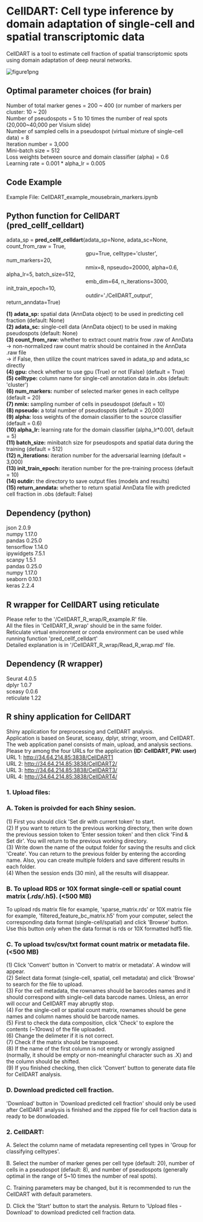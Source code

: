 # CellDART: Cell type inference by domain adaptation of single-cell and spatial transcriptomic data
CellDART is a tool to estimate cell fraction of spatial transcriptomic spots using domain adaptation of deep neural networks.

![figure1png](https://user-images.githubusercontent.com/14209383/114880774-528b8100-9e3d-11eb-9b60-41c9d0acd5fd.png)


## Optimal parameter choices (for brain)
  Number of total marker genes = 200 ~ 400 (or number of markers per cluster: 10 ~ 20)  
  Number of pseudospots = 5 to 10 times the number of real spots (20,000~40,000 per Visium slide)  
  Number of sampled cells in a pseudospot (virtual mixture of single-cell data) = 8  
  Iteration number = 3,000  
  Mini-batch size = 512  
  Loss weights between source and domain classifier (alpha) = 0.6  
  Learning rate = 0.001 * alpha_lr = 0.005  

## Code Example  
Example File: CellDART_example_mousebrain_markers.ipynb 

## Python function for CellDART (pred_cellf_celldart)  
adata_sp = **pred_cellf_celldart**(adata_sp=None, adata_sc=None, count_from_raw = True,  
　　　　　　　　　　　　　　　gpu=True, celltype='cluster', num_markers=20,  
　　　　　　　　　　　　　　　nmix=8, npseudo=20000, alpha=0.6, alpha_lr=5, batch_size=512,  
　　　　　　　　　　　　　　　emb_dim=64, n_iterations=3000, init_train_epoch=10,  
　　　　　　　　　　　　　　　outdir='./CellDART_output', return_anndata=True)
                               
**(1) adata_sp:** spatial data (AnnData object) to be used in predicting cell fraction (default: None)  
**(2) adata_sc:** single-cell data (AnnData object) to be used in making pseudospots (default: None)  
**(3) count_from_raw:** whether to extract count matrix frow .raw of AnnData  
-> non-normalized raw count matrix should be contained in the AnnData .raw file  
-> if False, then utilize the count matrices saved in adata_sp and adata_sc directly  
**(4) gpu:** check whether to use gpu (True) or not (False) (default = True)  
**(5) celltype:** column name for single-cell annotation data in .obs (default: 'cluster')  
**(6) num_markers:** number of selected marker genes in each celltype (default = 20)   
**(7) nmix:** sampling number of cells in pseudospot (default = 10)  
**(8) npseudo:** a total number of pseudospots (default = 20,000)  
**(9) alpha:** loss weights of the domain classifier to the source classifier (default = 0.6)  
**(10) alpha_lr:** learning rate for the domain classifier (alpha_lr*0.001, default = 5)  
**(11) batch_size:** minibatch size for pseudospots and spatial data during the training (default = 512)  
**(12) n_iterations:** iteration number for the adversarial learning (default = 3,000)  
**(13) init_train_epoch:** iteration number for the pre-training process (default = 10)  
**(14) outdir:** the directory to save output files (models and results)  
**(15) return_anndata:** whether to return spatial AnnData file with predicted cell fraction in .obs (default: False)  

## Dependency (python)
  json 2.0.9  
  numpy 1.17.0  
  pandas 0.25.0  
  tensorflow 1.14.0  
  ipywidgets 7.5.1  
  scanpy 1.5.1  
  pandas 0.25.0  
  numpy 1.17.0  
  seaborn 0.10.1  
  keras 2.2.4  

## R wrapper for CellDART using reticulate
  Please refer to the '/CellDART_R_wrap/R_example.R' file.  
  All the files in 'CellDART_R_wrap' should be in the same folder.  
  Reticulate virtual environment or conda environment can be used while running function 'pred_cellf_celldart'  
  Detailed explanation is in '/CellDART_R_wrap/Read_R_wrap.md' file.  
  
## Dependency (R wrapper)
  Seurat 4.0.5  
  dplyr 1.0.7  
  sceasy 0.0.6  
  reticulate 1.22  
  
## R shiny application for CellDART
Shiny application for preprocessing and CellDART analysis.  
Application is based on Seurat, sceasy, dplyr, stringr, vroom, and CellDART.  
The web application panel consists of main, upload, and analysis sections.  
Please try among the four URLs for the application **(ID: CellDART, PW: user)**  
URL 1: http://34.64.214.85:3838/CellDART1  
URL 2: http://34.64.214.85:3838/CellDART2/  
URL 3: http://34.64.214.85:3838/CellDART3/  
URL 4: http://34.64.214.85:3838/CellDART4/  

### 1. Upload files:  
### A. Token is proivded for each Shiny sesion.  
(1) First you should click 'Set dir with current token' to start.  
(2) If you want to return to the previous working directory, then write down the previous session token to 'Enter session token' and then click 'Find & Set dir'. You will return to the previous working directory.  
(3) Write down the name of the output folder for saving the results and click 'Create'. You can return to the previous folder by entering the according name. Also, you can create multiple folders and save different results in each folder.  
(4) When the session ends (30 min), all the results will disappear.  

### B. To upload RDS or 10X format single-cell or spatial count matrix (*.rds/*.h5). (<500 MB)  
To upload rds matrix file for example, 'sparse_matrix.rds' or 10X matrix file for example, 'filtered_feature_bc_matrix.h5' from your computer, select the corresponding data format (single-cell/spatial) and click 'Browse' button. Use this button only when the data format is rds or 10X formatted hdf5 file.  

### C. To upload tsv/csv/txt format count matrix or metadata file. (<500 MB)  
(1) Click 'Convert' button in 'Convert to matrix or metadata'. A window will appear.  
(2) Select data format (single-cell, spatial, cell metadata) and click 'Browse' to search for the file to upload.  
(3) For the cell metadata, the rownames should be barcodes names and it should correspond with single-cell data barcode names. Unless, an error will occur and CellDART may abruptly stop.  
(4) For the single-cell or spatial count matrix, rownames should be gene names and column names should be barcode names.  
(5) First to check the data composition, click 'Check' to explore the contents (~10rows) of the file uploaded.  
(6) Change the delimeter if it is not correct.  
(7) Check if the matrix should be transposed.  
(8) If the name of the first column is not empty or wrongly assigned (normally, it should be empty or non-meaningful character such as .X) and the column should be shifted.  
(9) If you finished checking, then click 'Convert' button to generate data file for CellDART analysis.  

### D. Download predicted cell fraction.  
'Download' button in 'Download predicted cell fraction' should only be used after CellDART analysis is finished and the zipped file for cell fraction data is ready to be donwloaded.  

### 2. CellDART:  
A. Select the column name of metadata representing cell types in 'Group for classifying celltypes'.  

B. Select the number of marker genes per cell type (default: 20), number of cells in a pseudospot (default: 8), and number of pseudospots (generally optimal in the range of 5~10 times the number of real spots).  

C. Training parameters may be changed, but it is recommended to run the CellDART with default parameters.  

D. Click the 'Start' button to start the analysis. Return to 'Upload files - Download' to download predicted cell fraction data.  

